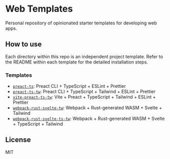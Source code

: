 # Web Templates

Personal repository of opinionated starter templates for developing web apps.

## How to use

Each directory within this repo is an independent project template. Refer to the README within each template for the detailed installation steps.

### Templates

- [`preact-ts`](https://github.com/AaronCQL/web-templates/tree/main/preact-ts): Preact CLI + TypeScript + ESLint + Prettier
- [`preact-ts-tw`](https://github.com/AaronCQL/web-templates/tree/main/preact-ts-tw): Preact CLI + TypeScript + Tailwind + ESLint + Prettier
- [`vite-preact-ts-tw`](https://github.com/AaronCQL/web-templates/tree/main/vite-preact-ts-tw): Vite + Preact + TypeScript + Tailwind + ESLint + Prettier
- [`webpack-rust-svelte-tw`](https://github.com/AaronCQL/web-templates/tree/main/webpack-rust-svelte-tw): Webpack + Rust-generated WASM + Svelte + Tailwind
- [`webpack-rust-svelte-ts-tw`](https://github.com/AaronCQL/web-templates/tree/main/webpack-rust-svelte-ts-tw): Webpack + Rust-generated WASM + Svelte + TypeScript + Tailwind

## License

MIT

